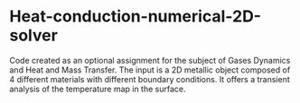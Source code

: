 # Heat-conduction-numerical-2D-solver

Code created as an optional assignment for the subject of Gases Dynamics and Heat and Mass Transfer. 
The input is a 2D metallic object composed of 4 different materials with different boundary conditions. It offers a transient analysis of the temperature map in the surface.
